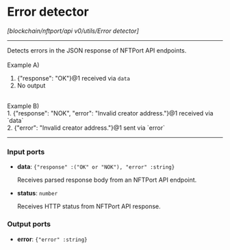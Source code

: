 # Error detector

_[blockchain/nftport/api v0/utils/Error detector]_

---

Detects errors in the JSON response of NFTPort API endpoints.<br>
<br>
Example A)<br>
1. {"response": "OK"}@1 received via `data`<br>
2. No output<br>
<br>
Example B)<br>
1. {"response": "NOK", "error": "Invalid creator address."}@1 received via `data`<br>
2. {"error": "Invalid creator address."}@1 sent via `error`<br>

---

### Input ports

* __data__: ` {"response" :("OK" or "NOK"), "error" :string} `

    Receives parsed response body from an NFTPort API endpoint.<br>


* __status__: ` number `

    Receives HTTP status from NFTPort API response.<br>

### Output ports

* __error__: ` {"error" :string} `

